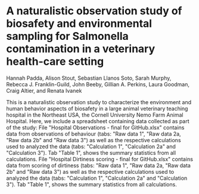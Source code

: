 # A naturalistic observation study of biosafety and environmental sampling for Salmonella contamination in a veterinary health-care setting
Hannah Padda, Alison Stout, Sebastian Llanos Soto, Sarah Murphy, Rebecca J. Franklin-Guild, John Beeby, Gillian A. Perkins, Laura Goodman, Craig Altier, and Renata Ivanek 

This is a naturalistic observation study to characterize the environment and human behavior aspects of biosafety in a large animal veterinary teaching hospital in the Northeast USA, the Cornell University Nemo Farm Animal Hospital. 
Here, we include a spreadsheet containing data collected as part of the study:
File "Hospital Observations - final for GitHub.xlsx" contains data from observations of behaviour (tabs: "Raw data 1", "Raw data 2a, "Raw data 2b" and "Raw data 3") as well as the respective calculations used to analyzed the data (tabs: "Calculation 1", "Calculation 2a" and "Calculation 3"). Tab "Table 1", shows the summary statistics from all calculations.
File "Hospital Dirtiness scoring - final for GitHub.xlsx" contains data from scoring of dirtiness (tabs: "Raw data 1", "Raw data 2a, "Raw data 2b" and "Raw data 3") as well as the respective calculations used to analyzed the data (tabs: "Calculation 1", "Calculation 2a" and "Calculation 3"). Tab "Table 1", shows the summary statistics from all calculations.

